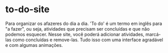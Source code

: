 # to-do-site
Para organizar os afazeres do dia a dia. 'To do' é um termo em inglês para "a fazer", ou seja, atividades que precisam ser concluídas e que não podemos esquecer. Nesse site, você poderá adicionar atividades, marcá-las como concluídas e remove-las. Tudo isso com uma interface agradável e com algumas animações.
